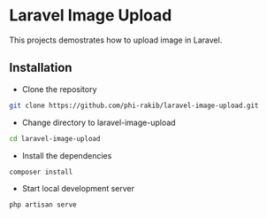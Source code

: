 # Laravel Image Upload

This projects demostrates how to upload image in Laravel.

## Installation

- Clone the repository
```bash
git clone https://github.com/phi-rakib/laravel-image-upload.git
```

- Change directory to laravel-image-upload
```bash
cd laravel-image-upload
```

- Install the dependencies
```bash
composer install
```

- Start local development server
```bash
php artisan serve
```
